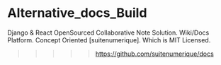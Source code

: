 # Alternative_docs_Build
Django &amp; React OpenSourced Collaborative Note Solution. Wiki/Docs Platform. Concept Oriented [suitenumerique]. Which is MIT Licensed.
>>>>> https://github.com/suitenumerique/docs
